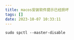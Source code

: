 ```yaml
---
title: macos安装软件提示已经损坏
tags: []
date: 2023-10-07 10:33:11
---
```


```
sudo spctl --master-disable
```